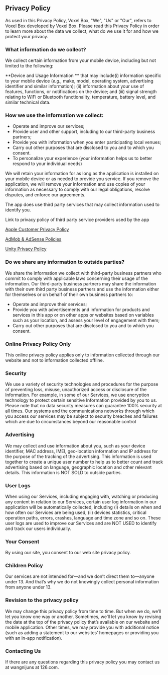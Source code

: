 ## Privacy Policy

As used in this Privacy Policy, Voxel Box, "We", "Us" or "Our", refers to Voxel Box developed by Voxel Box. Please read this Privacy Policy in order to learn more about the data we collect, what do we use it for and how we protect your privacy.

### What information do we collect?

We collect certain information from your mobile device, including but not limited to the following:

**Device and Usage Information ** that may include(i) information specific to your mobile device (*e.g.,* make, model, operating system, advertising identifier and similar information); (ii) information about your use of features, functions, or notifications on the device; and (iii) signal strength relating to WiFi or Bluetooth functionality, temperature, battery level, and similar technical data.

### How we use the information we collect:

- Operate and improve our services;
- Provide user and other support, including to our third-party business partners;
- Provide you with information when you enter participating local venues; 
- Carry out other purposes that are disclosed to you and to which you consent.
- To personalize your experience
(your information helps us to better respond to your individual needs)

We will retain your information for as long as the application is installed on your mobile device or as needed to provide you service.  If you remove the application, we will remove your information and use copies of your information as necessary to comply with our legal obligations, resolve disputes, and enforce our agreements.

The app does use third party services that may collect information used to identify you.

Link to privacy policy of third party service providers used by the app

[Apple Customer Privacy Policy](https://www.apple.com/legal/privacy/)

[AdMob & AdSense Policies](https://support.google.com/admob/answer/6128543?hl=en)

[Unity Privacy Policy](https://unity3d.com/legal/privacy-policy)


### Do we share any information to outside parties?

We share the information we collect with third-party business partners who commit to comply with applicable laws concerning their usage of the information.  Our third-party business partners may share the information with their own third party business partners and use the information either for themselves or on behalf of their own business partners to:

- Operate and improve their services;
- Provide you with advertisements and information for products and services in this app or on other apps or websites based on variables such as your location, and assess your level of engagement with them;
- Carry out other purposes that are disclosed to you and to which you consent.

### Online Privacy Policy Only

This online privacy policy applies only to information collected through our website and not to information collected offline.

### Security

We use a variety of security technologies and procedures for the purpose of preventing loss, misuse, unauthorized access or disclosure of the Information. For example, in some of our Services, we use encryption technology to protect certain sensitive Information provided by you to us. Please note that no data security measures can guarantee 100% security at all times. Our systems and the communications networks through which you access our services may be subject to security breaches and failures which are due to circumstances beyond our reasonable control

### Advertising

We may collect and use information about you, such as your device identifier, MAC address, IMEI, geo-location information and IP address for the purpose of the tracking of the advertising. This information is used together to create a unique user number to help us to better count and track advertising based on language, geographic location and other relevant details. This information is NOT SOLD to outside parties.

### User Logs

When using our Services, including engaging with, watching or producing any content in relation to our Services, certain user log information in our application will be automatically collected, including (i) details on when and how often our Services are being used, (ii) devices statistics, critical operation paths, errors, crashes, language and time zone and so on. These user logs are used to improve our Services and are NOT USED to identify and track our users individually.

### Your Consent

By using our site, you consent to our web site privacy policy.

### Children Policy

Our services are not intended for—and we don’t direct them to—anyone under 13. And that’s why we do not knowingly collect personal information from anyone under 13.

### Revision to the privacy policy

We may change this privacy policy from time to time. But when we do, we’ll let you know one way or another. Sometimes, we’ll let you know by revising the date at the top of the privacy policy that’s available on our website and mobile application. Other times, we may provide you with additional notice (such as adding a statement to our websites’ homepages or providing you with an in-app notification).

### Contacting Us

If there are any questions regarding this privacy policy you may contact us at wangnijuns at 126.com.

